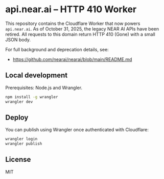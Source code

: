 # api.near.ai – HTTP 410 Worker

This repository contains the Cloudflare Worker that now powers `api.near.ai`. As of October 31, 2025, the legacy NEAR AI APIs have been retired. All requests to this domain return HTTP 410 (Gone) with a small JSON body.

For full background and deprecation details, see:
- https://github.com/nearai/nearai/blob/main/README.md

## Local development
Prerequisites: Node.js and Wrangler.

```bash
npm install -g wrangler
wrangler dev
```

## Deploy
You can publish using Wrangler once authenticated with Cloudflare:

```bash
wrangler login
wrangler publish
```

## License
MIT
